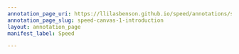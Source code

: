 ```yaml
---
annotation_page_uri: https://llilasbenson.github.io/speed/annotations/speed-canvas-1-introduction.json
annotation_page_slug: speed-canvas-1-introduction
layout: annotation_page
manifest_label: Speed

---
```

